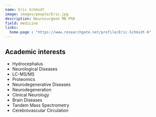 ```yaml
---
name: Eric Schmidt
image: images/people/Eric.jpg
description: Neurosurgeon MD PhD
field: medicine
links:
  home-page : "https://www.researchgate.net/profile/Eric-Schmidt-6"
---
```


## Academic interests

- Hydrocephalus
- Neurological Diseases
- LC-MS/MS
- Proteomics
- Neurodegenerative Diseases
- Neurodegeneration
- Clinical Neurology
- Brain Diseases
- Tandem Mass Spectrometry
- Cerebrovascular Circulation